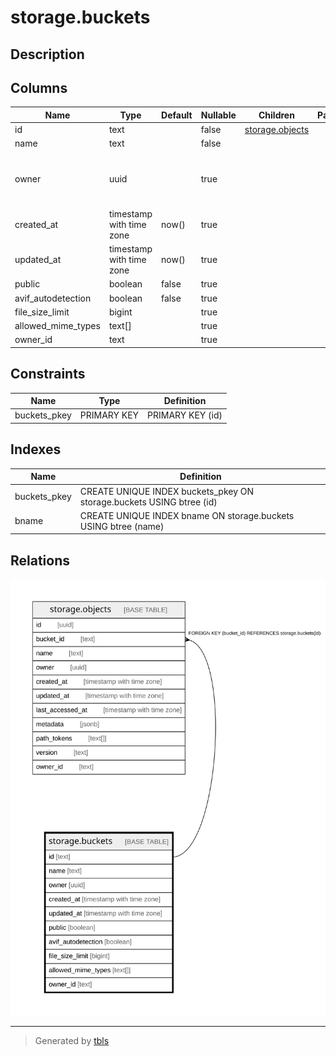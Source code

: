 # storage.buckets

## Description

## Columns

| Name | Type | Default | Nullable | Children | Parents | Comment |
| ---- | ---- | ------- | -------- | -------- | ------- | ------- |
| id | text |  | false | [storage.objects](storage.objects.md) |  |  |
| name | text |  | false |  |  |  |
| owner | uuid |  | true |  |  | Field is deprecated, use owner_id instead |
| created_at | timestamp with time zone | now() | true |  |  |  |
| updated_at | timestamp with time zone | now() | true |  |  |  |
| public | boolean | false | true |  |  |  |
| avif_autodetection | boolean | false | true |  |  |  |
| file_size_limit | bigint |  | true |  |  |  |
| allowed_mime_types | text[] |  | true |  |  |  |
| owner_id | text |  | true |  |  |  |

## Constraints

| Name | Type | Definition |
| ---- | ---- | ---------- |
| buckets_pkey | PRIMARY KEY | PRIMARY KEY (id) |

## Indexes

| Name | Definition |
| ---- | ---------- |
| buckets_pkey | CREATE UNIQUE INDEX buckets_pkey ON storage.buckets USING btree (id) |
| bname | CREATE UNIQUE INDEX bname ON storage.buckets USING btree (name) |

## Relations

![er](storage.buckets.svg)

---

> Generated by [tbls](https://github.com/k1LoW/tbls)

